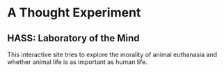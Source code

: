 # A Thought Experiment
## HASS: Laboratory of the Mind

This interactive site tries to explore the morality of animal euthanasia and whether animal life is as important as human life.